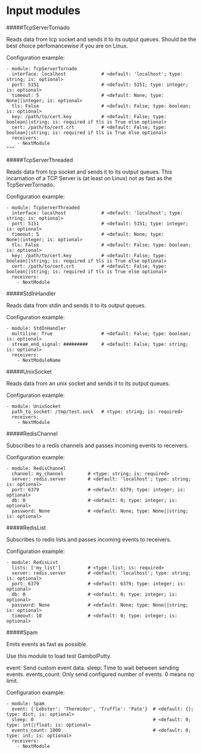 Input modules
==========
#####TcpServerTornado

Reads data from tcp socket and sends it to its output queues.
Should be the best choice perfomancewise if you are on Linux.

Configuration example:

    - module: TcpServerTornado
      interface: localhost             # <default: 'localhost'; type: string; is: optional>
      port: 5151                       # <default: 5151; type: integer; is: optional>
      timeout: 5                       # <default: None; type: None||integer; is: optional>
      tls: False                       # <default: False; type: boolean; is: optional>
      key: /path/to/cert.key           # <default: False; type: boolean||string; is: required if tls is True else optional>
      cert: /path/to/cert.crt          # <default: False; type: boolean||string; is: required if tls is True else optional>
      receivers:
        - NextModule
    """


#####TcpServerThreaded

Reads data from tcp socket and sends it to its output queues.
This incarnation of a TCP Server is (at least on Linux) not as fast as the TcpServerTornado.

Configuration example:

    - module: TcpServerThreaded
      interface: localhost             # <default: 'localhost'; type: string; is: optional>
      port: 5151                       # <default: 5151; type: integer; is: optional>
      timeout: 5                       # <default: None; type: None||integer; is: optional>
      tls: False                       # <default: False; type: boolean; is: optional>
      key: /path/to/cert.key           # <default: False; type: boolean||string; is: required if tls is True else optional>
      cert: /path/to/cert.crt          # <default: False; type: boolean||string; is: required if tls is True else optional>
      receivers:
        - NextModule

#####StdInHandler

Reads data from stdin and sends it to its output queues.

Configuration example:

    - module: StdInHandler
      multiline: True                  # <default: False; type: boolean; is: optional>
      stream_end_signal: #########     # <default: False; type: string; is: optional>
      receivers:
        - NextModuleName

#####UnixSocket

Reads data from an unix socket and sends it to its output queues.

Configuration example:

    - module: UnixSocket
      path_to_socket: /tmp/test.sock   # <type: string; is: required>
      receivers:
        - NextModule

#####RedisChannel

Subscribes to a redis channels and passes incoming events to receivers.

Configuration example:

    - module: RedisChannel
      channel: my_channel         # <type: string; is: required>
      server: redis.server        # <default: 'localhost'; type: string; is: optional>
      port: 6379                  # <default: 6379; type: integer; is: optional>
      db: 0                       # <default: 0; type: integer; is: optional>
      password: None              # <default: None; type: None||string; is: optional>

#####RedisList

Subscribes to redis lists and passes incoming events to receivers.

Configuration example:

    - module: RedisList
      lists: ['my_list']          # <type: list; is: required>
      server: redis.server        # <default: 'localhost'; type: string; is: optional>
      port: 6379                  # <default: 6379; type: integer; is: optional>
      db: 0                       # <default: 0; type: integer; is: optional>
      password: None              # <default: None; type: None||string; is: optional>
      timeout: 10                 # <default: 0; type: integer; is: optional>

#####Spam

Emits events as fast as possible.

Use this module to load test GambolPutty.

event: Send custom event data.
sleep: Time to wait between sending events.
events_count: Only send configured number of events. 0 means no limit.

Configuration example:

    - module: Spam
      event: {'Lobster': 'Thermidor', 'Truffle': 'Pate'}  # <default: {}; type: dict; is: optional>
      sleep: 0                                            # <default: 0; type: int||float; is: optional>
      events_count: 1000                                  # <default: 0; type: int; is: optional>
      receivers:
        - NextModule